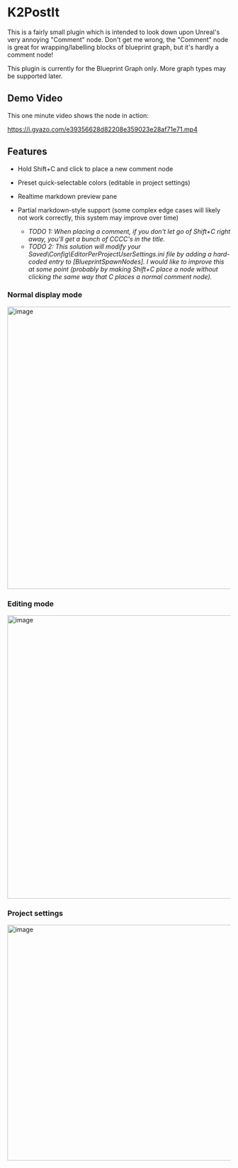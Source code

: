 # K2PostIt

This is a fairly small plugin which is intended to look down upon Unreal's very annoying "Comment" node. Don't get me wrong, the "Comment" node is great for wrapping/labelling blocks of blueprint graph, but it's hardly a comment node!

This plugin is currently for the Blueprint Graph only. More graph types may be supported later.

## Demo Video

This one minute video shows the node in action:

https://i.gyazo.com/e39356628d82208e359023e28af71e71.mp4

## Features
- Hold Shift+C and click to place a new comment node
- Preset quick-selectable colors (editable in project settings)
- Realtime markdown preview pane
- Partial markdown-style support (some complex edge cases will likely not work correctly, this system may improve over time)

  - *TODO 1: When placing a comment, if you don't let go of Shift+C right away, you'll get a bunch of CCCC's in the title.*
  - *TODO 2: This solution will modify your Saved\Config\EditorPerProjectUserSettings.ini file by adding a hard-coded entry to [BlueprintSpawnNodes]. I would like to improve this at some point (probably by making Shift+C place a node without clicking the same way that C places a normal comment node).*
  
### Normal display mode
<img width="768" height="636" alt="image" src="https://github.com/user-attachments/assets/39c3a29e-85cc-45d2-b216-a3afbda98ee3" />

### Editing mode
<img width="1405" height="638" alt="image" src="https://github.com/user-attachments/assets/35d5357f-f48a-4b97-9efc-3882a39f57b6" />

### Project settings
<img width="913" height="531" alt="image" src="https://github.com/user-attachments/assets/88fa0702-bd12-46ea-8d10-07d55f9da884" />

